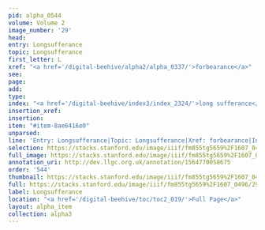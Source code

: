 ```yaml
---
pid: alpha_0544
volume: Volume 2
image_number: '29'
head: 
entry: Longsufferance
topic: Longsufferance
first_letter: L
xref: "<a href='/digital-beehive/alpha2/alpha_0337/'>forbearance</a>"
see: 
page: 
add: 
type: 
index: "<a href='/digital-beehive/index3/index_2324/'>long sufferance</a>"
insertion_xref: 
insertion: 
item: "#item-8ae6416e0"
unparsed: 
line: 'Entry: Longsufferance|Topic: Longsufferance|Xref: forbearance|Index: longsufferance|#item-8ae6416e0'
selection: https://stacks.stanford.edu/image/iiif/fm855tg5659%2F1607_0496/297,252,3076,506/full/0/default.jpg
full_image: https://stacks.stanford.edu/image/iiif/fm855tg5659%2F1607_0496/full/full/0/default.jpg
annotation_uri: http://dev.llgc.org.uk/annotation/1564770058675
order: '544'
thumbnail: https://stacks.stanford.edu/image/iiif/fm855tg5659%2F1607_0496/297,252,600,180/250,/0/default.jpg
full: https://stacks.stanford.edu/image/iiif/fm855tg5659%2F1607_0496/297,252,3076,506/full/0/default.jpg
label: Longsufferance
location: "<a href='/digital-beehive/toc/toc2_019/'>Full Page</a>"
layout: alpha_item
collection: alpha3
---
```

